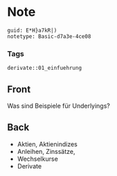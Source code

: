 # Note
```
guid: E*H}a7kR|)
notetype: Basic-d7a3e-4ce08
```

### Tags
```
derivate::01_einfuehrung
```

## Front
Was sind Beispiele für Underlyings?

## Back
<div>
  <div>
    <ul>
      <li>Aktien, Aktienindizes
      <li>Anleihen, Zinssätze,
      <li>Wechselkurse
      <li>Derivate
    </ul>
  </div>
</div>
